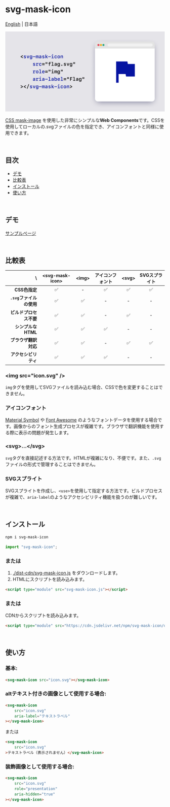# svg-mask-icon

[English](README.md) | 日本語

![カバー](./public/cover.png)

[CSS mask-image](https://developer.mozilla.org/docs/Web/CSS/mask-image) を使用した非常にシンプルな**Web Components**です。CSSを使用してローカルの.svgファイルの色を指定でき、アイコンフォントと同様に使用できます。

<br />

## 目次
* [デモ](#デモ)
* [比較表](#比較表)
* [インストール](#インストール)
* [使い方](#使い方)

<br />

## デモ
[サンプルページ](https://psephopaiktes.github.io/svg-mask-icon/)

<br />

## 比較表

 \ | &lt;svg-mask-icon&gt; | &lt;img&gt; | アイコンフォント | &lt;svg&gt; | SVGスプライト 
--:|:--:|:--:|:--:|:--:|:--:
 **CSS色指定**         | ✅ | - | ✅ | ✅ | ✅ 
 **`.svg`ファイルの使用** | ✅ | ✅ | - | - | -
 **ビルドプロセス不要**  | ✅ | ✅ | - | ✅ | -
 **シンプルなHTML**       | ✅ | ✅ | ✅ | - | -
 **ブラウザ翻訳対応** | ✅ | ✅ | - | ✅ | ✅
 **アクセシビリティ**        | ✅ | ✅ | ✅ | - | -

### &lt;img src="icon.svg" /&gt;
`img`タグを使用してSVGファイルを読み込む場合、CSSで色を変更することはできません。

### アイコンフォント
[Material Symbol](https://fonts.google.com/icons) や [Font Awesome](https://fontawesome.com/) のようなフォントデータを使用する場合です。画像からのフォント生成プロセスが複雑です。ブラウザで翻訳機能を使用する際に表示の問題が発生します。

### &lt;svg&gt;...&lt;/svg&gt;
`svg`タグを直接記述する方法です。HTMLが複雑になり、不便です。また、`.svg`ファイルの形式で管理することはできません。

### SVGスプライト
SVGスプライトを作成し、`<use>`を使用して指定する方法です。ビルドプロセスが複雑で、`aria-label`のようなアクセシビリティ機能を扱うのが難しいです。

<br />

## インストール
```bash
npm i svg-mask-icon
```

```js
import "svg-mask-icon";
```

### または

1. [./dist-cdn/svg-mask-icon.js](./dist-cdn/svg-mask-icon.js) をダウンロードします。
2. HTMLにスクリプトを読み込みます。
```html
<script type="module" src="svg-mask-icon.js"></script>
```

### または
CDNからスクリプトを読み込みます。
```html
<script type="module" src="https://cdn.jsdelivr.net/npm/svg-mask-icon/dist-cdn/svg-mask-icon.min.js"></script>
```


<br />

## 使い方

### 基本:
```html
<svg-mask-icon src="icon.svg"></svg-mask-icon>
```

### altテキスト付きの画像として使用する場合:
```html
<svg-mask-icon
    src="icon.svg"
    aria-label="テキストラベル"
></svg-mask-icon>
```
または
```html
<svg-mask-icon
    src="icon.svg"
>テキストラベル（表示されません）</svg-mask-icon>
```

### 装飾画像として使用する場合:
```html
<svg-mask-icon
    src="icon.svg"
    role="presentation"
    aria-hidden="true"
></svg-mask-icon>
```
